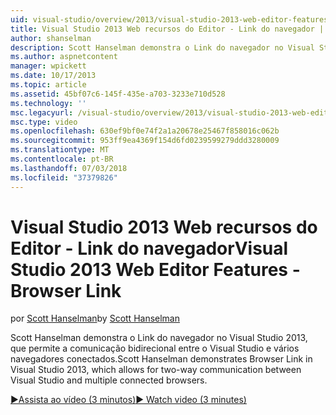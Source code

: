 ```yaml
---
uid: visual-studio/overview/2013/visual-studio-2013-web-editor-features-browser-link
title: Visual Studio 2013 Web recursos do Editor - Link do navegador | Microsoft Docs
author: shanselman
description: Scott Hanselman demonstra o Link do navegador no Visual Studio 2013, que permite a comunicação bidirecional entre o Visual Studio e vários navegadores conectados...
ms.author: aspnetcontent
manager: wpickett
ms.date: 10/17/2013
ms.topic: article
ms.assetid: 45bf07c6-145f-435e-a703-3233e710d528
ms.technology: ''
msc.legacyurl: /visual-studio/overview/2013/visual-studio-2013-web-editor-features-browser-link
msc.type: video
ms.openlocfilehash: 630ef9bf0e74f2a1a20678e25467f858016c062b
ms.sourcegitcommit: 953ff9ea4369f154d6fd0239599279ddd3280009
ms.translationtype: MT
ms.contentlocale: pt-BR
ms.lasthandoff: 07/03/2018
ms.locfileid: "37379826"
---
```

<a name="visual-studio-2013-web-editor-features---browser-link"></a><span data-ttu-id="c8640-103">Visual Studio 2013 Web recursos do Editor - Link do navegador</span><span class="sxs-lookup"><span data-stu-id="c8640-103">Visual Studio 2013 Web Editor Features - Browser Link</span></span>
====================
<span data-ttu-id="c8640-104">por [Scott Hanselman](https://github.com/shanselman)</span><span class="sxs-lookup"><span data-stu-id="c8640-104">by [Scott Hanselman](https://github.com/shanselman)</span></span>

<span data-ttu-id="c8640-105">Scott Hanselman demonstra o Link do navegador no Visual Studio 2013, que permite a comunicação bidirecional entre o Visual Studio e vários navegadores conectados.</span><span class="sxs-lookup"><span data-stu-id="c8640-105">Scott Hanselman demonstrates Browser Link in Visual Studio 2013, which allows for two-way communication between Visual Studio and multiple connected browsers.</span></span>

[<span data-ttu-id="c8640-106">&#9654;Assista ao vídeo (3 minutos)</span><span class="sxs-lookup"><span data-stu-id="c8640-106">&#9654; Watch video (3 minutes)</span></span>](https://channel9.msdn.com/Blogs/ASP-NET-Site-Videos/visual-studio-2013-web-editor-features-browser-link)
